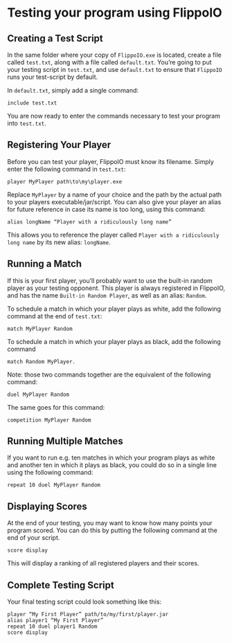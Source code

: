 
# Testing your program using FlippoIO

## Creating a Test Script

In the same folder where your copy of `FlippoIO.exe` is located, create a file called `test.txt`, along with a file called `default.txt`. You’re going to put your testing script in `test.txt`, and use `default.txt` to ensure that `FlippoIO` runs your test-script by default.

In `default.txt`, simply add a single command:

```
include test.txt
```

You are now ready to enter the commands necessary to test your program into `test.txt`.

## Registering Your Player

Before you can test your player, FlippoIO must know its filename. Simply enter the following command in `test.txt`:

```
player MyPlayer path\to\my\player.exe
```

Replace `MyPlayer` by a name of your choice and the path by the actual path to your players executable/jar/script. You can also give your player an alias for future reference in case its name is too long, using this command:

```
alias longName “Player with a ridiculously long name”
```

This allows you to reference the player called `Player with a ridiculously long name` by its new alias: `longName`.

## Running a Match

If this is your first player, you’ll probably want to use the built-in random player as your testing opponent. This player is always registered in FlippoIO, and has the name `Built-in Random Player`, as well as an alias: `Random`.

To schedule a match in which your player plays as white, add the following command at the end of `test.txt`:

```
match MyPlayer Random
```

To schedule a match in which your player plays as black, add the following command

```
match Random MyPlayer.
```

Note: those two commands together are the equivalent of the following command:

```
duel MyPlayer Random
```

The same goes for this command:

```
competition MyPlayer Random
```

## Running Multiple Matches

If you want to run e.g. ten matches in which your program plays as white and another ten in which it plays as black, you could do so in a single line using the following command:

```
repeat 10 duel MyPlayer Random
```

## Displaying Scores

At the end of your testing, you may want to know how many points your program scored. You can do this by putting the following command at the end of your script.

```
score display
```

This will display a ranking of all registered players and their scores.

## Complete Testing Script

Your final testing script could look something like this:
```
player “My First Player” path/to/my/first/player.jar
alias player1 “My First Player”
repeat 10 duel player1 Random
score display
```